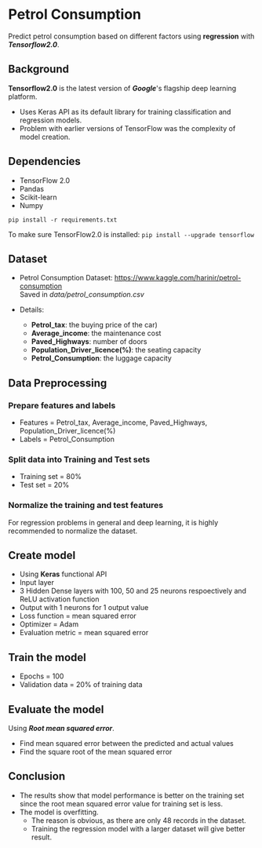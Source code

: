 # Petrol Consumption

Predict petrol consumption based on different factors using **regression** with ***Tensorflow2.0***.

## Background

**Tensorflow2.0** is the latest version of ***Google***'s flagship deep learning platform.

* Uses Keras API as its default library for training classification and regression models.
* Problem with earlier versions of TensorFlow was the complexity of model creation. 

## Dependencies

* TensorFlow 2.0
* Pandas
* Scikit-learn
* Numpy

`pip install -r requirements.txt`

To make sure TensorFlow2.0 is installed: `pip install --upgrade tensorflow`

## Dataset

* Petrol Consumption Dataset: https://www.kaggle.com/harinir/petrol-consumption<br>
Saved in *data/petrol_consumption.csv*

* Details:
  * **Petrol_tax**: the buying price of the car)
  * **Average_income**:  the maintenance cost
  * **Paved_Highways**: number of doors
  * **Population_Driver_licence(%)**: the seating capacity
  * **Petrol_Consumption**: the luggage capacity

## Data Preprocessing

### Prepare features and labels

* Features = Petrol_tax, Average_income, Paved_Highways, Population_Driver_licence(%)
* Labels = Petrol_Consumption

### Split data into Training and Test sets

* Training set = 80%
* Test set = 20%

### Normalize the training and test features

For regression problems in general and deep learning, it is highly recommended to normalize the dataset.

## Create model

* Using **Keras** functional API
* Input layer
* 3 Hidden Dense layers with 100, 50 and 25 neurons respoectively and ReLU activation function
* Output with 1 neurons for 1 output value
* Loss function = mean squared error
* Optimizer = Adam
* Evaluation metric = mean squared error

## Train the model

* Epochs = 100
* Validation data = 20% of training data

## Evaluate the model

Using ***Root mean squared error***.  

* Find mean squared error between the predicted and actual values
* Find the square root of the mean squared error  

## Conclusion

* The results show that model performance is better on the training set since the root mean squared error value for training set is less.  
* The model is overfitting.  
  * The reason is obvious, as there are only 48 records in the dataset.  
  * Training the regression model with a larger dataset will give better result.  

